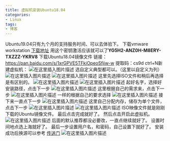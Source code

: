 ```yaml
---
title: 虚拟机安装Ubuntu18.04
categories: 
- Linux
tags: 
- 博客
---
```

Ubuntu19.04只有九个月的支持服务时间、可以去体验下。
下载vmware workstation
[下载地址](https://www.vmware.com/products/workstation-pro/workstation-pro-evaluation.html)
用这个密钥激活应该就可以了**YG5H2-ANZ0H-M8ERY-TXZZZ-YKRV8**
下载Ubuntu18.04镜像文件
链接：https://pan.baidu.com/s/1xrGPVE5TFkiOpeoSfjiw-w 
提取码：cs9d 
ctrl+N新建虚拟机：
![在这里插入图片描述](https://img-blog.csdnimg.cn/2019082710064156.png?x-oss-process=image/watermark,type_ZmFuZ3poZW5naGVpdGk,shadow_10,text_aHR0cHM6Ly9ibG9nLmNzZG4ubmV0L3FxXzQzODI2MjEy,size_16,color_FFFFFF,t_70)
选自定义典型都可以。（这里以自定义为列）
![在这里插入图片描述](https://img-blog.csdnimg.cn/20190827100825225.png?x-oss-process=image/watermark,type_ZmFuZ3poZW5naGVpdGk,shadow_10,text_aHR0cHM6Ly9ibG9nLmNzZG4ubmV0L3FxXzQzODI2MjEy,size_16,color_FFFFFF,t_70)
![在这里插入图片描述](https://img-blog.csdnimg.cn/20190827100916492.png?x-oss-process=image/watermark,type_ZmFuZ3poZW5naGVpdGk,shadow_10,text_aHR0cHM6Ly9ibG9nLmNzZG4ubmV0L3FxXzQzODI2MjEy,size_16,color_FFFFFF,t_70)
这里先选择ISO文件和稍后再选择是有区别的。
![在这里插入图片描述](https://img-blog.csdnimg.cn/20190827101008586.png?x-oss-process=image/watermark,type_ZmFuZ3poZW5naGVpdGk,shadow_10,text_aHR0cHM6Ly9ibG9nLmNzZG4ubmV0L3FxXzQzODI2MjEy,size_16,color_FFFFFF,t_70)
![在这里插入图片描述](https://img-blog.csdnimg.cn/20190827101047418.png?x-oss-process=image/watermark,type_ZmFuZ3poZW5naGVpdGk,shadow_10,text_aHR0cHM6Ly9ibG9nLmNzZG4ubmV0L3FxXzQzODI2MjEy,size_16,color_FFFFFF,t_70)
起好名字，选择好安装路径，点击下一步
![在这里插入图片描述](https://img-blog.csdnimg.cn/20190827101226263.png?x-oss-process=image/watermark,type_ZmFuZ3poZW5naGVpdGk,shadow_10,text_aHR0cHM6Ly9ibG9nLmNzZG4ubmV0L3FxXzQzODI2MjEy,size_16,color_FFFFFF,t_70)
这里根据自己的需求来，点击下一步
![在这里插入图片描述](https://img-blog.csdnimg.cn/20190827101319817.png?x-oss-process=image/watermark,type_ZmFuZ3poZW5naGVpdGk,shadow_10,text_aHR0cHM6Ly9ibG9nLmNzZG4ubmV0L3FxXzQzODI2MjEy,size_16,color_FFFFFF,t_70)
一样的根据自己的要求选择
![在这里插入图片描述](https://img-blog.csdnimg.cn/20190827101701843.png?x-oss-process=image/watermark,type_ZmFuZ3poZW5naGVpdGk,shadow_10,text_aHR0cHM6Ly9ibG9nLmNzZG4ubmV0L3FxXzQzODI2MjEy,size_16,color_FFFFFF,t_70)
接下来一直点下一步
![在这里插入图片描述](https://img-blog.csdnimg.cn/20190827101910786.png?x-oss-process=image/watermark,type_ZmFuZ3poZW5naGVpdGk,shadow_10,text_aHR0cHM6Ly9ibG9nLmNzZG4ubmV0L3FxXzQzODI2MjEy,size_16,color_FFFFFF,t_70)
这里自己分配内存，储存为单个文件，点击下一步
![在这里插入图片描述](https://img-blog.csdnimg.cn/20190827102011127.png?x-oss-process=image/watermark,type_ZmFuZ3poZW5naGVpdGk,shadow_10,text_aHR0cHM6Ly9ibG9nLmNzZG4ubmV0L3FxXzQzODI2MjEy,size_16,color_FFFFFF,t_70)
![在这里插入图片描述](https://img-blog.csdnimg.cn/20190827102053313.png?x-oss-process=image/watermark,type_ZmFuZ3poZW5naGVpdGk,shadow_10,text_aHR0cHM6Ly9ibG9nLmNzZG4ubmV0L3FxXzQzODI2MjEy,size_16,color_FFFFFF,t_70)
ISO映像文件就是刚刚下载的Ubuntu镜像文件。
最后点击完成就好了。
然后点击开启此虚拟机。
![在这里插入图片描述](https://img-blog.csdnimg.cn/201908271030060.png?x-oss-process=image/watermark,type_ZmFuZ3poZW5naGVpdGk,shadow_10,text_aHR0cHM6Ly9ibG9nLmNzZG4ubmV0L3FxXzQzODI2MjEy,size_16,color_FFFFFF,t_70)
后面的默认推荐都没必要改，一直点继续就好了。
设置时间地点选上海就好了。
最后一步设置用户名，和密码，自己设置下就好了。
安装成功后换源可以参考   [传送门](https://blog.csdn.net/qq_43826212/article/details/100068862)
![在这里插入图片描述](https://img-blog.csdnimg.cn/2019082710431526.png?x-oss-process=image/watermark,type_ZmFuZ3poZW5naGVpdGk,shadow_10,text_aHR0cHM6Ly9ibG9nLmNzZG4ubmV0L3FxXzQzODI2MjEy,size_16,color_FFFFFF,t_70)